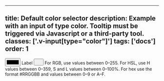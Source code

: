 <!--
 *              Copyright (c) 2025 Visa, Inc.
 *
 * Licensed under the Apache License, Version 2.0 (the "License");
 * you may not use this file except in compliance with the License.
 * You may obtain a copy of the License at
 *
 *         http://www.apache.org/licenses/LICENSE-2.0
 *
 * Unless required by applicable law or agreed to in writing, software
 * distributed under the License is distributed on an "AS IS" BASIS,
 * WITHOUT WARRANTIES OR CONDITIONS OF ANY KIND, either express or implied.
 * See the License for the specific language governing permissions and
 * limitations under the License.
 *
 -->
---
title: Default color selector
description: Example with an input of type color. Tooltip must be triggered via Javascript or a third-party tool.
classes: ['.v-input[type="color"]']
tags: ['docs']
order: 1
---
<!-- Tooltip is hidden by default. In order to be visible, the tooltip must be triggered via Javascript or a third-party tool. -->
<div class="v-flex v-gap-6 v-align-items-center v-flex-wrap">
  <input 
    class="v-flex v-input v-flex-grow-0"
    type="color"
    id="default-color-selector-input"
    aria-describedby="default-a11y-color-tooltip"
  />
  <label class="v-label" for="default-color-selector-input">Label</label>
  <button 
    class="v-button v-button-icon v-button-small v-button-tertiary"
    type="button" 
    aria-label="Color selector accessibility information"
    aria-describedby="default-a11y-color-tooltip" >
    <svg class="v-icon v-icon-visa v-icon-tiny" height="16" viewbox="0 0 16 16" width="16">
      <use href="#visa-accessibility-tiny"></use></svg>
  </button>
  <span class="v-tooltip v-surface v-sr" id="default-a11y-color-tooltip">For RGB, use values between 0–255. For HSL, use H values between 0–359, S and L values between 0–100%. For hex use the format #RRGGBB and values between 0–9 or A–F.</span>
</div>